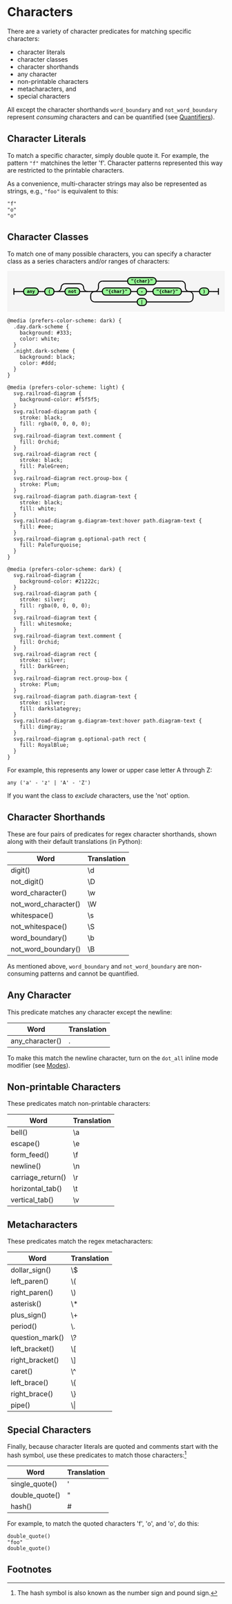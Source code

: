# Characters

There are a variety of character predicates for matching specific characters:

- character literals
- character classes
- character shorthands
- any character
- non-printable characters
- metacharacters, and
- special characters

All except the character shorthands `word_boundary` and `not_word_boundary` represent *consuming* characters 
and can be quantified (see [Quantifiers](quantifiers.md)).

## Character Literals

To match a specific character, simply double quote it.
For example, the pattern `"f"` matchines the letter 'f'.
Character patterns represented this way are restricted to the printable characters.

As a convenience, multi-character strings may also be represented as strings, e.g., `"foo"`
is equivalent to this:

```
"f" 
"o" 
"o"
```

## Character Classes

To match one of many possible characters, you can specify a character class as a series characters and/or ranges of characters:

<svg xmlns="http://www.w3.org/2000/svg" xmlns:xlink="http://www.w3.org/1999/xlink" class="railroad-diagram" width="672.5" height="126" viewBox="0 0 672.5 126">
  <g transform="translate(.5 .5)">
    <g>
      <path d="M20 53v20m0 -10h20"></path>
    </g>
    <path d="M40 63h10"></path>
    <g class="terminal ">
      <path d="M50 63h0"></path>
      <path d="M95.5 63h0"></path>
      <rect x="50" y="52" width="45.5" height="22" rx="10" ry="10"></rect>
      <text x="72.75" y="67">any</text>
    </g>
    <path d="M95.5 63h10"></path>
    <path d="M105.5 63h10"></path>
    <g class="terminal ">
      <path d="M115.5 63h0"></path>
      <path d="M144 63h0"></path>
      <rect x="115.5" y="52" width="28.5" height="22" rx="10" ry="10"></rect>
      <text x="129.75" y="67">(</text>
    </g>
    <path d="M144 63h10"></path>
    <g>
      <path d="M154 63h0"></path>
      <path d="M247.5 63h0"></path>
      <path d="M154 63a12 12 0 0 0 12 -12v0a12 12 0 0 1 12 -12"></path>
      <g>
        <path d="M178 39h45.5"></path>
      </g>
      <path d="M223.5 39a12 12 0 0 1 12 12v0a12 12 0 0 0 12 12"></path>
      <path d="M154 63h24"></path>
      <g class="terminal ">
        <path d="M178 63h0"></path>
        <path d="M223.5 63h0"></path>
        <rect x="178" y="52" width="45.5" height="22" rx="10" ry="10"></rect>
        <text x="200.75" y="67">not</text>
      </g>
      <path d="M223.5 63h24"></path>
    </g>
    <path d="M247.5 63h10"></path>
    <g>
      <path d="M257.5 63h0"></path>
      <path d="M574 63h0"></path>
      <path d="M257.5 63h12"></path>
      <g>
        <path d="M269.5 63h0"></path>
        <path d="M562 63h0"></path>
        <path d="M269.5 63a12 12 0 0 0 12 -12v-8a12 12 0 0 1 12 -12"></path>
        <g class="terminal ">
          <path d="M293.5 31h78.25"></path>
          <path d="M459.75 31h78.25"></path>
          <rect x="371.75" y="20" width="88" height="22" rx="10" ry="10"></rect>
          <text x="415.75" y="35">"{char}"</text>
        </g>
        <path d="M538 31a12 12 0 0 1 12 12v8a12 12 0 0 0 12 12"></path>
        <path d="M269.5 63h24"></path>
        <g>
          <path d="M293.5 63h0"></path>
          <path d="M538 63h0"></path>
          <g class="terminal ">
            <path d="M293.5 63h0"></path>
            <path d="M381.5 63h0"></path>
            <rect x="293.5" y="52" width="88" height="22" rx="10" ry="10"></rect>
            <text x="337.5" y="67">"{char}"</text>
          </g>
          <path d="M381.5 63h10"></path>
          <path d="M391.5 63h10"></path>
          <g class="terminal ">
            <path d="M401.5 63h0"></path>
            <path d="M430 63h0"></path>
            <rect x="401.5" y="52" width="28.5" height="22" rx="10" ry="10"></rect>
            <text x="415.75" y="67">-</text>
          </g>
          <path d="M430 63h10"></path>
          <path d="M440 63h10"></path>
          <g class="terminal ">
            <path d="M450 63h0"></path>
            <path d="M538 63h0"></path>
            <rect x="450" y="52" width="88" height="22" rx="10" ry="10"></rect>
            <text x="494" y="67">"{char}"</text>
          </g>
        </g>
        <path d="M538 63h24"></path>
      </g>
      <path d="M562 63h12"></path>
      <path d="M269.5 63a12 12 0 0 0 -12 12v8a12 12 0 0 0 12 12"></path>
      <g class="terminal ">
        <path d="M269.5 95h132"></path>
        <path d="M430 95h132"></path>
        <rect x="401.5" y="84" width="28.5" height="22" rx="10" ry="10"></rect>
        <text x="415.75" y="99">|</text>
      </g>
      <path d="M562 95a12 12 0 0 0 12 -12v-8a12 12 0 0 0 -12 -12"></path>
    </g>
    <path d="M574 63h10"></path>
    <path d="M584 63h10"></path>
    <g class="terminal ">
      <path d="M594 63h0"></path>
      <path d="M622.5 63h0"></path>
      <rect x="594" y="52" width="28.5" height="22" rx="10" ry="10"></rect>
      <text x="608.25" y="67">)</text>
    </g>
    <path d="M622.5 63h10"></path>
    <path d="M 632.5 63 h 20 m 0 -10 v 20"></path>
  </g>
  <style>
    svg.railroad-diagram {
      background-color: #f5f5f5;
    }
    svg.railroad-diagram path {
      stroke-width: 3;
      stroke: black;
      fill: rgba(0, 0, 0, 0);
    }
    svg.railroad-diagram text {
      font: bold 14px monospace;
      text-anchor: middle;
      white-space: pre;
    }
    svg.railroad-diagram text.diagram-text {
      font-size: 12px;
    }
    svg.railroad-diagram text.diagram-arrow {
      font-size: 16px;
    }
    svg.railroad-diagram text.label {
      text-anchor: start;
    }
    svg.railroad-diagram text.comment {
      font: bold 12px monospace;
      fill: Orchid;
    }
    svg.railroad-diagram rect {
      stroke-width: 3;
      stroke: black;
      fill: PaleGreen;
    }
    svg.railroad-diagram rect.group-box {
      stroke: Plum;
      stroke-dasharray: 10 5;
      fill: none;
    }
    svg.railroad-diagram path.diagram-text {
      stroke-width: 3;
      stroke: black;
      fill: white;
      cursor: help;
    }
    svg.railroad-diagram g.diagram-text:hover path.diagram-text {
      fill: #eee;
    }
    svg.railroad-diagram g.optional-path rect {
      fill: PaleTurquoise;
    }
    
    @media (prefers-color-scheme: dark) {
      .day.dark-scheme {
        background: #333;
        color: white;
      }
      .night.dark-scheme {
        background: black;
        color: #ddd;
      }
    }
    
    @media (prefers-color-scheme: light) {
      svg.railroad-diagram {
        background-color: #f5f5f5;
      }
      svg.railroad-diagram path {
        stroke: black;
        fill: rgba(0, 0, 0, 0);
      }
      svg.railroad-diagram text.comment {
        fill: Orchid;
      }
      svg.railroad-diagram rect {
        stroke: black;
        fill: PaleGreen;
      }
      svg.railroad-diagram rect.group-box {
        stroke: Plum;
      }
      svg.railroad-diagram path.diagram-text {
        stroke: black;
        fill: white;
      }
      svg.railroad-diagram g.diagram-text:hover path.diagram-text {
        fill: #eee;
      }
      svg.railroad-diagram g.optional-path rect {
        fill: PaleTurquoise;
      }
    }
    
    @media (prefers-color-scheme: dark) {
      svg.railroad-diagram {
        background-color: #21222c;
      }
      svg.railroad-diagram path {
        stroke: silver;
        fill: rgba(0, 0, 0, 0);
      }
      svg.railroad-diagram text {
        fill: whitesmoke;
      }
      svg.railroad-diagram text.comment {
        fill: Orchid;
      }
      svg.railroad-diagram rect {
        stroke: silver;
        fill: DarkGreen;
      }
      svg.railroad-diagram rect.group-box {
        stroke: Plum;
      }
      svg.railroad-diagram path.diagram-text {
        stroke: silver;
        fill: darkslategrey;
      }
      svg.railroad-diagram g.diagram-text:hover path.diagram-text {
        fill: dimgray;
      }
      svg.railroad-diagram g.optional-path rect {
        fill: RoyalBlue;
      }
    }
  </style>
</svg>

For example, this represents any lower or upper case letter A through Z:

```
any ('a' - 'z' | 'A' - 'Z')
```

If you want the class to *exclude* characters, use the 'not' option.

## Character Shorthands

These are four pairs of predicates for regex character shorthands, 
shown along with their default translations (in Python):

| Word | Translation |
|------|-------------|
| digit() | \\d |
| not_digit() | \\D |
| word_character() | \\w |
| not_word_character() | \\W |
| whitespace() | \\s |
| not_whitespace() | \\S |
| word_boundary() | \\b |
| not_word_boundary() | \\B |

As mentioned above, `word_boundary` and `not_word_boundary` are non-consuming patterns and cannot be quantified.

## Any Character

This predicate matches any character except the newline:

| Word | Translation |
|------|-------------|
| any_character() | . |

To make this match the newline character, turn on the `dot_all` inline mode modifier (see [Modes](modes.md)).

## Non-printable Characters

These predicates match non-printable characters:

| Word | Translation |
|------|-------------|
| bell() | \\a |
| escape() | \\e |
| form_feed() | \\f |
| newline() | \\n |
| carriage_return() | \\r |
| horizontal_tab() | \\t |
| vertical_tab() | \\v |

## Metacharacters

These predicates match the regex metacharacters:

| Word | Translation |
|------|-------------|
| dollar_sign() | \\$ |
| left_paren() | \\( |
| right_paren() | \\) |
| asterisk() | \\* |
| plus_sign() | \\+ |
| period() | \\. |
| question_mark() | \\? |
| left_bracket() | \\[ |
| right_bracket() | \\] |
| caret() | \\^ |
| left_brace() | \\{ |
| right_brace() | \\} |
| pipe() | \\\| |

## Special Characters

Finally, because character literals are quoted and comments start with the hash symbol, 
use these predicates to match those characters:[^1]

| Word | Translation |
|------|-------------|
| single_quote() | ' |
| double_quote() | " |
| hash() | # |

For example, to match the quoted characters 'f', 'o', and 'o', do this:

```
double_quote()
"foo"
double_quote()
```

## Footnotes

[^1]: The hash symbol is also known as the number sign and pound sign.